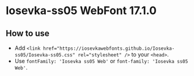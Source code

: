 # Iosevka-ss05 WebFont 17.1.0

## How to use

- Add `<link href="https://iosevkawebfonts.github.io/Iosevka-ss05/Iosevka-ss05.css" rel="stylesheet" />` to your `<head>`.
- Use `fontFamily: 'Iosevka ss05 Web'` or `font-family: 'Iosevka ss05 Web'`.
